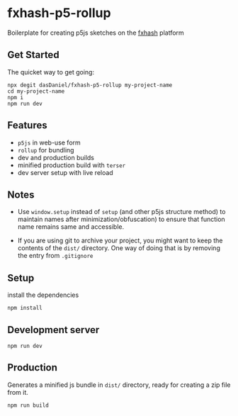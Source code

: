 # fxhash-p5-rollup

Boilerplate for creating p5js sketches on the [fxhash](https://www.fxhash.xyz/) platform

## Get Started

The quicket way to get going:

```
npx degit dasDaniel/fxhash-p5-rollup my-project-name
cd my-project-name
npm i
npm run dev
```

## Features

- `p5js` in web-use form
- `rollup` for bundling
- dev and production builds
- minified production build with `terser`
- dev server setup with live reload

## Notes

- Use `window.setup` instead of `setup` (and other p5js structure method) to maintain names after minimization/obfuscation) to ensure that function name remains same and accessible.

- If you are using git to archive your project, you might want to keep the contents of the `dist/` directory. One way of doing that is by removing the entry from `.gitignore` 

## Setup

install the dependencies

`npm install`

## Development server

`npm run dev`

## Production

Generates a minified js bundle in `dist/` directory, ready for creating a zip file from it.

`npm run build`
